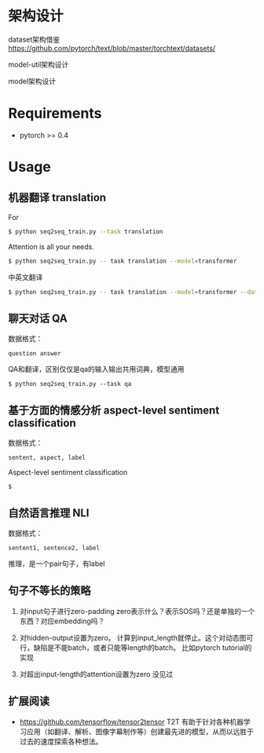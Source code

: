 # 架构设计

dataset架构借鉴 https://github.com/pytorch/text/blob/master/torchtext/datasets/

model-util架构设计

model架构设计








# Requirements

- pytorch >= 0.4



# Usage


## 机器翻译 translation

For 
```sh
$ python seq2seq_train.py --task translation
```


Attention is all your needs.
```sh
$ python seq2seq_train.py -- task translation --model=transformer
```

中英文翻译
```sh
$ python seq2seq_train.py -- task translation --model=transformer --dataset=en-zh
```


## 聊天对话 QA

数据格式：
```
question answer
```

QA和翻译，区别仅仅是qa的输入输出共用词典，模型通用

```
$ python seq2seq_train.py --task qa
```

## 基于方面的情感分析 aspect-level sentiment classification

数据格式：
```
sentent, aspect, label
```

Aspect-level sentiment classification
```
$
```

## 自然语言推理 NLI

数据格式：
```
sentent1, sentence2, label
```




推理，是一个pair句子，有label



## 句子不等长的策略

1. 对input句子进行zero-padding
zero表示什么？表示SOS吗？还是单独的一个东西？对应embedding吗？


1. 对hidden-output设置为zero。
计算到input_length就停止。这个对动态图可行，缺陷是不能batch，或者只能等length的batch。
比如pytorch tutorial的实现

1. 对超出input-length的attention设置为zero
没见过


## 扩展阅读

- https://github.com/tensorflow/tensor2tensor
T2T 有助于针对各种机器学习应用（如翻译、解析、图像字幕制作等）创建最先进的模型，从而以远胜于过去的速度探索各种想法。

